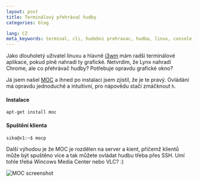 ```yaml
---
layout: post
title: Terminálový přehrávač hudby
categories: blog

lang: CZ
meta_keywords: terminal, cli, hudebni prehravac, hudba, linux, console, music player
---
```


Jako dlouholetý uživatel linuxu a hlavně [i3wm](http://i3wm.org) mám radši terminálové aplikace, pokud plně nahradí ty grafické. Netvrdím, že Lynx nahradí Chrome, ale co přehrávač hudby? Potřebuje opravdu grafické okno?

Já jsem našel [MOC]() a ihned po instalaci jsem zjistil, že je te pravý. Ovládání má opravdu jednoduché a intuitivní, pro nápovědu stačí zmáčknout `h`.

#### Instalace

```
apt-get install moc
```

#### Spuštění klienta

```
sika@x1:~$ mocp
```

Další výhodou je že MOC je rozdělen na server a kient, přičemž klientů může být spuštěno více a tak můžete ovládat hudbu třeba přes SSH. Umí tohle třeba Wincows Media Center nebo VLC? :)

![MOC screenshot](/static/content/muc-screenshot.jpg)
